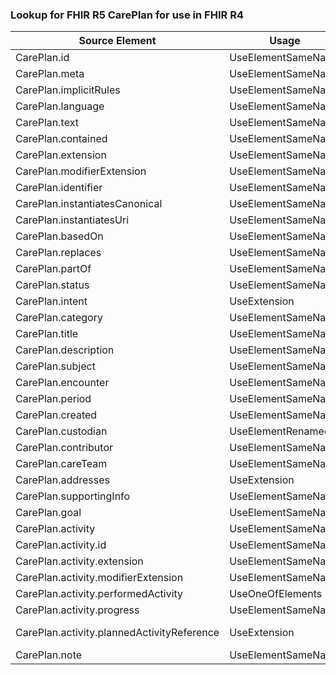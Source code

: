 ### Lookup for FHIR R5 CarePlan for use in FHIR R4

| Source Element | Usage | Target |
| -------------- | ----- | ------ |
| CarePlan.id | UseElementSameName | CarePlan.id |
| CarePlan.meta | UseElementSameName | CarePlan.meta |
| CarePlan.implicitRules | UseElementSameName | CarePlan.implicitRules |
| CarePlan.language | UseElementSameName | CarePlan.language |
| CarePlan.text | UseElementSameName | CarePlan.text |
| CarePlan.contained | UseElementSameName | CarePlan.contained |
| CarePlan.extension | UseElementSameName | CarePlan.extension |
| CarePlan.modifierExtension | UseElementSameName | CarePlan.modifierExtension |
| CarePlan.identifier | UseElementSameName | CarePlan.identifier |
| CarePlan.instantiatesCanonical | UseElementSameName | CarePlan.instantiatesCanonical |
| CarePlan.instantiatesUri | UseElementSameName | CarePlan.instantiatesUri |
| CarePlan.basedOn | UseElementSameName | CarePlan.basedOn |
| CarePlan.replaces | UseElementSameName | CarePlan.replaces |
| CarePlan.partOf | UseElementSameName | CarePlan.partOf |
| CarePlan.status | UseElementSameName | CarePlan.status |
| CarePlan.intent | UseExtension | http://hl7.org/fhir/5.0/StructureDefinition/extension-CarePlan.intent |
| CarePlan.category | UseElementSameName | CarePlan.category |
| CarePlan.title | UseElementSameName | CarePlan.title |
| CarePlan.description | UseElementSameName | CarePlan.description |
| CarePlan.subject | UseElementSameName | CarePlan.subject |
| CarePlan.encounter | UseElementSameName | CarePlan.encounter |
| CarePlan.period | UseElementSameName | CarePlan.period |
| CarePlan.created | UseElementSameName | CarePlan.created |
| CarePlan.custodian | UseElementRenamed | CarePlan.author |
| CarePlan.contributor | UseElementSameName | CarePlan.contributor |
| CarePlan.careTeam | UseElementSameName | CarePlan.careTeam |
| CarePlan.addresses | UseExtension | http://hl7.org/fhir/5.0/StructureDefinition/extension-CarePlan.addresses |
| CarePlan.supportingInfo | UseElementSameName | CarePlan.supportingInfo |
| CarePlan.goal | UseElementSameName | CarePlan.goal |
| CarePlan.activity | UseElementSameName | CarePlan.activity |
| CarePlan.activity.id | UseElementSameName | CarePlan.activity.id |
| CarePlan.activity.extension | UseElementSameName | CarePlan.activity.extension |
| CarePlan.activity.modifierExtension | UseElementSameName | CarePlan.activity.modifierExtension |
| CarePlan.activity.performedActivity | UseOneOfElements | CarePlan.activity.outcomeCodeableConcept,CarePlan.activity.outcomeReference |
| CarePlan.activity.progress | UseElementSameName | CarePlan.activity.progress |
| CarePlan.activity.plannedActivityReference | UseExtension | http://hl7.org/fhir/5.0/StructureDefinition/extension-CarePlan.activity.plannedActivityReference |
| CarePlan.note | UseElementSameName | CarePlan.note |

